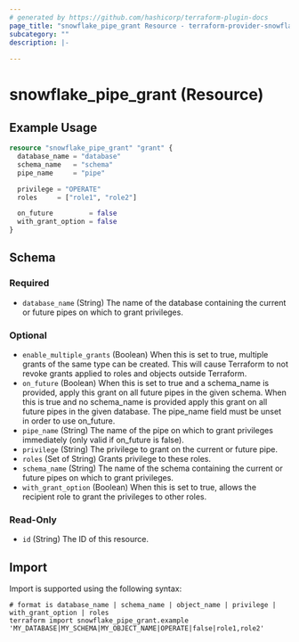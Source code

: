 ```yaml
---
# generated by https://github.com/hashicorp/terraform-plugin-docs
page_title: "snowflake_pipe_grant Resource - terraform-provider-snowflake"
subcategory: ""
description: |-
  
---
```


# snowflake_pipe_grant (Resource)



## Example Usage

```terraform
resource "snowflake_pipe_grant" "grant" {
  database_name = "database"
  schema_name   = "schema"
  pipe_name     = "pipe"

  privilege = "OPERATE"
  roles     = ["role1", "role2"]

  on_future         = false
  with_grant_option = false
}
```

<!-- schema generated by tfplugindocs -->
## Schema

### Required

- `database_name` (String) The name of the database containing the current or future pipes on which to grant privileges.

### Optional

- `enable_multiple_grants` (Boolean) When this is set to true, multiple grants of the same type can be created. This will cause Terraform to not revoke grants applied to roles and objects outside Terraform.
- `on_future` (Boolean) When this is set to true and a schema_name is provided, apply this grant on all future pipes in the given schema. When this is true and no schema_name is provided apply this grant on all future pipes in the given database. The pipe_name field must be unset in order to use on_future.
- `pipe_name` (String) The name of the pipe on which to grant privileges immediately (only valid if on_future is false).
- `privilege` (String) The privilege to grant on the current or future pipe.
- `roles` (Set of String) Grants privilege to these roles.
- `schema_name` (String) The name of the schema containing the current or future pipes on which to grant privileges.
- `with_grant_option` (Boolean) When this is set to true, allows the recipient role to grant the privileges to other roles.

### Read-Only

- `id` (String) The ID of this resource.

## Import

Import is supported using the following syntax:

```shell
# format is database_name | schema_name | object_name | privilege | with_grant_option | roles
terraform import snowflake_pipe_grant.example 'MY_DATABASE|MY_SCHEMA|MY_OBJECT_NAME|OPERATE|false|role1,role2'
```
